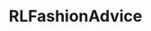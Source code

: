 ---
title: RLFashionAdvice
crosslinks:
- RocketLeagueExchange
- RocketLeague
- CoDCompetitive
- HotWheelsSoccer
- WorldofTanks
- zxr9lf
- rocket_league_trading
- rocketleagueexchange
- Kanye
- copypasta
- me_irl
---